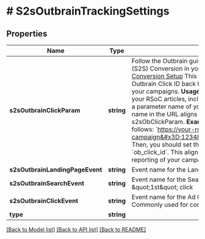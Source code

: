 # # S2sOutbrainTrackingSettings

## Properties

Name | Type | Description | Notes
------------ | ------------- | ------------- | -------------
**s2sOutbrainClickParam** | **string** | Follow the Outbrain guidelines to set up the Server-to-Server (S2S) Conversion in your Outbrain account: [Outbrain S2S Conversion Setup](https://www.outbrain.com/help/advertisers/server2server-integrations/)  This parameter is crucial for passing the Outbrain Click ID back to Outbrain, enabling effective tracking of your campaigns.  **Usage Instructions:**   1. When directing traffic to your RSoC articles, include the Outbrain Click ID in the URL using a parameter name of your choice.   2. Ensure that the parameter name in the URL aligns with the name configured in s2sObClickParam.  **Example:**  If your traffic URL is structured as follows: &#x60;https://your-rsoc-domain.com/?campaign&#x3D;1234&amp;ob_click_id&#x3D;23o4ij23o&#x60; Then, you should set the value of s2sTblClickParam to &#x60;ob_click_id&#x60;. This alignment guarantees proper tracking and reporting of your campaigns with Outbrain. |
**s2sOutbrainLandingPageEvent** | **string** | Event name for the Landing Visit event | [optional]
**s2sOutbrainSearchEvent** | **string** | Event name for the Search event. Can be used for tracking \&quot;1st\&quot; click | [optional]
**s2sOutbrainClickEvent** | **string** | Event name for the Ad Click or \&quot;2nd\&quot; click event. Commonly used for conversion tracking | [optional]
**type** | **string** |  |

[[Back to Model list]](../../README.md#models) [[Back to API list]](../../README.md#endpoints) [[Back to README]](../../README.md)
